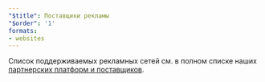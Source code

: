 ```yaml
---
"$title": Поставщики рекламы
"$order": '1'
formats:
- websites
---
```


Список поддерживаемых рекламных сетей см. в полном списке наших [партнерских платформ и поставщиков](../../../../support/faq/platform-and-vendor-partners.md).
